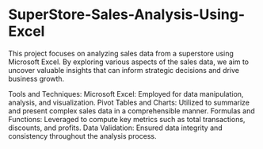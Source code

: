 # SuperStore-Sales-Analysis-Using-Excel
This project focuses on analyzing sales data from a superstore using Microsoft Excel. By exploring various aspects of the sales data, we aim to uncover valuable insights that can inform strategic decisions and drive business growth.

Tools and Techniques:
Microsoft Excel: Employed for data manipulation, analysis, and visualization.
Pivot Tables and Charts: Utilized to summarize and present complex sales data in a comprehensible manner.
Formulas and Functions: Leveraged to compute key metrics such as total transactions, discounts, and profits.
Data Validation: Ensured data integrity and consistency throughout the analysis process.
